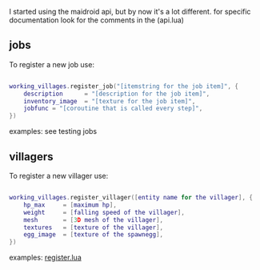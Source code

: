 I started using the maidroid api, but by now it's a lot different.
for specific documentation look for the comments in the (api.lua)

## jobs

To register a new job use:
```lua

working_villages.register_job("[itemstring for the job item]", {
	description      = "[description for the job item]",
	inventory_image  = "[texture for the job item]",
	jobfunc = "[coroutine that is called every step]",
})
```

examples: see testing jobs

## villagers

To register a new villager use:
```lua

working_villages.register_villager([entity name for the villager], {
	hp_max     = [maximum hp],
	weight     = [falling speed of the villager],
	mesh       = [3D mesh of the villager],
	textures   = [texture of the villager],
	egg_image  = [texture of the spawnegg],
})
```

examples: [register.lua](register.lua)